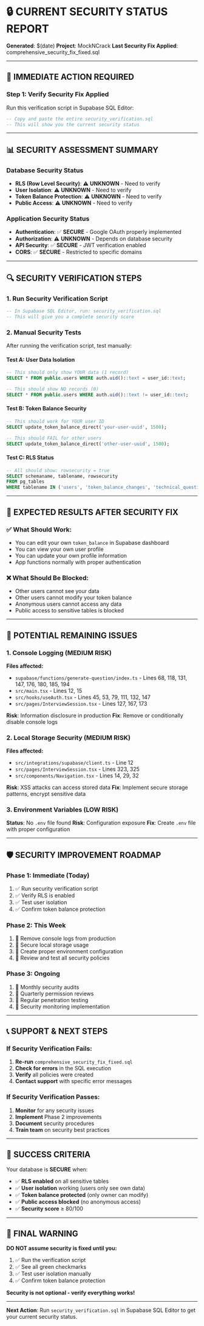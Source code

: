 # 🔒 CURRENT SECURITY STATUS REPORT

**Generated**: $(date)
**Project**: MockNCrack
**Last Security Fix Applied**: comprehensive_security_fix_fixed.sql

---

## 🚨 **IMMEDIATE ACTION REQUIRED**

### **Step 1: Verify Security Fix Applied**
Run this verification script in Supabase SQL Editor:
```sql
-- Copy and paste the entire security_verification.sql
-- This will show you the current security status
```

---

## 📊 **SECURITY ASSESSMENT SUMMARY**

### **Database Security Status**
- **RLS (Row Level Security)**: ⚠️ **UNKNOWN** - Need to verify
- **User Isolation**: ⚠️ **UNKNOWN** - Need to verify  
- **Token Balance Protection**: ⚠️ **UNKNOWN** - Need to verify
- **Public Access**: ⚠️ **UNKNOWN** - Need to verify

### **Application Security Status**
- **Authentication**: ✅ **SECURE** - Google OAuth properly implemented
- **Authorization**: ⚠️ **UNKNOWN** - Depends on database security
- **API Security**: ✅ **SECURE** - JWT verification enabled
- **CORS**: ✅ **SECURE** - Restricted to specific domains

---

## 🔍 **SECURITY VERIFICATION STEPS**

### **1. Run Security Verification Script**
```sql
-- In Supabase SQL Editor, run: security_verification.sql
-- This will give you a complete security score
```

### **2. Manual Security Tests**
After running the verification script, test manually:

#### **Test A: User Data Isolation**
```sql
-- This should only show YOUR data (1 record)
SELECT * FROM public.users WHERE auth.uid()::text = user_id::text;

-- This should show NO records (0)
SELECT * FROM public.users WHERE auth.uid()::text != user_id::text;
```

#### **Test B: Token Balance Security**
```sql
-- This should work for YOUR user ID
SELECT update_token_balance_direct('your-user-uuid', 1500);

-- This should FAIL for other users
SELECT update_token_balance_direct('other-user-uuid', 1500);
```

#### **Test C: RLS Status**
```sql
-- All should show: rowsecurity = true
SELECT schemaname, tablename, rowsecurity 
FROM pg_tables 
WHERE tablename IN ('users', 'token_balance_changes', 'technical_questions');
```

---

## 🎯 **EXPECTED RESULTS AFTER SECURITY FIX**

### **✅ What Should Work:**
- You can edit your own `token_balance` in Supabase dashboard
- You can view your own user profile
- You can update your own profile information
- App functions normally with proper authentication

### **❌ What Should Be Blocked:**
- Other users cannot see your data
- Other users cannot modify your token balance
- Anonymous users cannot access any data
- Public access to sensitive tables is blocked

---

## 🚨 **POTENTIAL REMAINING ISSUES**

### **1. Console Logging (MEDIUM RISK)**
**Files affected:**
- `supabase/functions/generate-question/index.ts` - Lines 68, 118, 131, 147, 176, 180, 185, 194
- `src/main.tsx` - Lines 12, 15
- `src/hooks/useAuth.tsx` - Lines 45, 53, 79, 111, 132, 147
- `src/pages/InterviewSession.tsx` - Lines 127, 167, 173

**Risk**: Information disclosure in production
**Fix**: Remove or conditionally disable console logs

### **2. Local Storage Security (MEDIUM RISK)**
**Files affected:**
- `src/integrations/supabase/client.ts` - Line 12
- `src/pages/InterviewSession.tsx` - Lines 323, 325
- `src/components/Navigation.tsx` - Lines 14, 29, 32

**Risk**: XSS attacks can access stored data
**Fix**: Implement secure storage patterns, encrypt sensitive data

### **3. Environment Variables (LOW RISK)**
**Status**: No `.env` file found
**Risk**: Configuration exposure
**Fix**: Create `.env` file with proper configuration

---

## 🛡️ **SECURITY IMPROVEMENT ROADMAP**

### **Phase 1: Immediate (Today)**
1. ✅ Run security verification script
2. ✅ Verify RLS is enabled
3. ✅ Test user isolation
4. ✅ Confirm token balance protection

### **Phase 2: This Week**
1. 🔧 Remove console logs from production
2. 🔧 Secure local storage usage
3. 🔧 Create proper environment configuration
4. 🔧 Review and test all security policies

### **Phase 3: Ongoing**
1. 📅 Monthly security audits
2. 📅 Quarterly permission reviews
3. 📅 Regular penetration testing
4. 📅 Security monitoring implementation

---

## 📞 **SUPPORT & NEXT STEPS**

### **If Security Verification Fails:**
1. **Re-run** `comprehensive_security_fix_fixed.sql`
2. **Check for errors** in the SQL execution
3. **Verify** all policies were created
4. **Contact support** with specific error messages

### **If Security Verification Passes:**
1. **Monitor** for any security issues
2. **Implement** Phase 2 improvements
3. **Document** security procedures
4. **Train team** on security best practices

---

## 🎯 **SUCCESS CRITERIA**

Your database is **SECURE** when:
- ✅ **RLS enabled** on all sensitive tables
- ✅ **User isolation** working (users only see own data)
- ✅ **Token balance protected** (only owner can modify)
- ✅ **Public access blocked** (no anonymous access)
- ✅ **Security score** ≥ 80/100

---

## 🚨 **FINAL WARNING**

**DO NOT assume security is fixed until you:**
1. ✅ Run the verification script
2. ✅ See all green checkmarks
3. ✅ Test user isolation manually
4. ✅ Confirm token balance protection

**Security is not optional - verify everything works!**

---

**Next Action**: Run `security_verification.sql` in Supabase SQL Editor to get your current security status.
